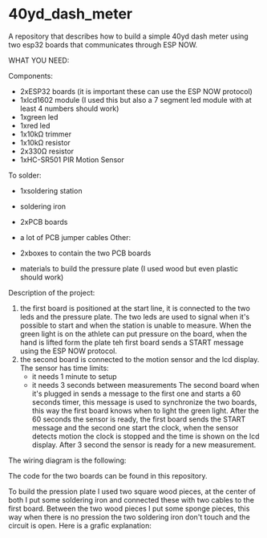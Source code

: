 # 40yd_dash_meter
A repository that describes how to build a simple 40yd dash meter using two esp32 boards that communicates through ESP NOW.

WHAT YOU NEED:

Components:
- 2xESP32 boards (it is important these can use the ESP NOW protocol)
- 1xlcd1602 module (I used this but also a 7 segment led module with at least 4 numbers should work)
- 1xgreen led
- 1xred led
- 1x10kΩ trimmer
- 1x10kΩ resistor
- 2x330Ω resistor
- 1xHC-SR501 PIR Motion Sensor

To solder:
- 1xsoldering station
- soldering iron
- 2xPCB boards
- a lot of PCB jumper cables
Other:

- 2xboxes to contain the two PCB boards
- materials to build the pressure plate (I used wood but even plastic should work)

Description of the project:
1. the first board is positioned at the start line, it is connected to the two leds and the pressure plate. The two leds are used to signal when it's possible to start and when the station is unable to measure. When the green light is on the athlete can put pressure on the board, when the hand is lifted form the plate teh first board sends a START message using the ESP NOW protocol.
2. the second board is connected to the motion sensor and the lcd display. The sensor has time limits:
   - it needs 1 minute to setup
   - it needs 3 seconds between measurements
The second board when it's plugged in sends a message to the first one and starts a 60 seconds timer, this message is used to synchronize the two boards, this way the first board knows when to light the green light. After the 60 seconds the sensor is ready, the first board sends the START message and the second one start the clock, when the sensor detects motion the clock is stopped and the time is shown on the lcd display. After 3 second the sensor is ready for a new measurement.

The wiring diagram is the following:

The code for the two boards can be found in this repository.

To build the pression plate I used two square wood pieces, at the center of both I put some soldering iron and connected these with two cables to the first board. Between the two wood pieces I put some sponge pieces, this way when there is no pression the two soldering iron don't touch and the circuit is open. Here is a grafic explanation:

  
  

